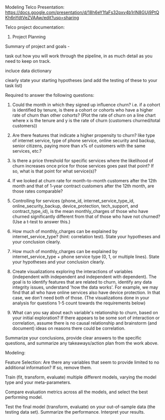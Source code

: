 Modeling Telco Presentation: https://docs.google.com/presentation/d/18h6eY1faFs32pxv4b1rIN8GUj9PtQKh6nYdtVeZVAAw/edit?usp=sharing

Telco project documentation:

1. Project Planning

Summary of project and goals - 

task out how you will work through the pipeline, in as much detail as you need to keep on track.

incluce data dictionary

clearly state your starting hypotheses (and add the testing of these to your task list)

Required to answer the following questions:

1. Could the month in which they signed up influence churn? i.e. if a cohort is identified by tenure, is there a cohort or cohorts who have a higher rate of churn than other cohorts? (Plot the rate of churn on a line chart where x is the tenure and y is the rate of churn (customers churned/total customers))

2. Are there features that indicate a higher propensity to churn? like type of internet service, type of phone service, online security and backup, senior citizens, paying more than x% of customers with the same services, etc.?

3. Is there a price threshold for specific services where the likelihood of churn increases once price for those services goes past that point? If so, what is that point for what service(s)?

4. If we looked at churn rate for month-to-month customers after the 12th month and that of 1-year contract customers after the 12th month, are those rates comparable?

5. Controlling for services (phone_id, internet_service_type_id, online_security_backup, device_protection, tech_support, and contract_type_id), is the mean monthly_charges of those who have churned significantly different from that of those who have not churned? (Use a t-test to answer this.)

6. How much of monthly_charges can be explained by internet_service_type? (hint: correlation test). State your hypotheses and your conclusion clearly.

7. How much of monthly_charges can be explained by internet_service_type + phone service type (0, 1, or multiple lines). State your hypotheses and your conclusion clearly.

8. Create visualizations exploring the interactions of variables (independent with independent and independent with dependent). The goal is to identify features that are related to churn, identify any data integrity issues, understand 'how the data works'. For example, we may find that all who have online services also have device protection. In that case, we don't need both of those. (The visualizations done in your analysis for questions 1-5 count towards the requirements below)

9. What can you say about each variable's relationship to churn, based on your initial exploration? If there appears to be some sort of interaction or correlation, assume there is no causal relationship and brainstorm (and document) ideas on reasons there could be correlation.

Summarize your conclusions, provide clear answers to the specific questions, and summarize any takeaways/action plan from the work above.

Modeling:

Feature Selection: Are there any variables that seem to provide limited to no additional information? If so, remove them.

Train (fit, transform, evaluate) multiple different models, varying the model type and your meta-parameters.

Compare evaluation metrics across all the models, and select the best performing model.

Test the final model (transform, evaluate) on your out-of-sample data (the testing data set). Summarize the performance. Interpret your results.
